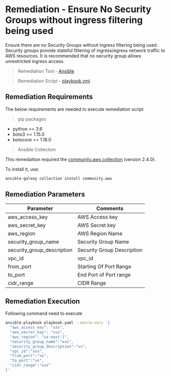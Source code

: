 # Remediation - Ensure No Security Groups without ingress filtering being used
Ensure there are no Security Groups without ingress filtering being used. Security groups provide stateful filtering of ingress/egress network traffic to AWS resources. It is recommended that no security group allows unrestricted ingress access.

> Remediation Tool   - [Ansible](https://www.ansible.com/)

> Remediation Script - [playbook.yml](playbook.yml)

## Remediation Requirements
The below requirements are needed to execute remediation script

> pip packages
- python >= 3.6
- boto3 >= 1.15.0
- botocore >= 1.18.0

> Ansible Collection

This remedaition required the [community.aws collection](https://galaxy.ansible.com/community/aws) (version 2.4.0).

To install it, use: 
```sh
ansible-galaxy collection install community.aws
```

## Remediation Parameters

| Parameter      | Comments                   |
|----------------|----------------------------|
| aws_access_key | AWS Access key             |
| aws_secret_key | AWS Secret key             |
| aws_region         | AWS Region Name            |
| security_group_name      | Security Group Name        |
| security_group_description      | Security Group Description |
| vpc_id      | vpc_id                     |
| from_port      | Starting Of Port Range     |
| to_port      | End Port of Port range     |
| cidr_range      | CIDR Range                 |



## Remediation Execution
Following command need to execute
```sh
ansible-playbook playbook.yaml --extra-vars '{
  "aws_access_key": "xxx",
  "aws_secret_key": "xxx",
  "aws_region": "us-east-1",
  "security_group_name":"xxx",
  "security_group_description":"xx",
  "vpc_id":"xxx",
  "from_port":"xx",
  "to_port":"xx",
  "cidr_range":"xxx"
}'
```
